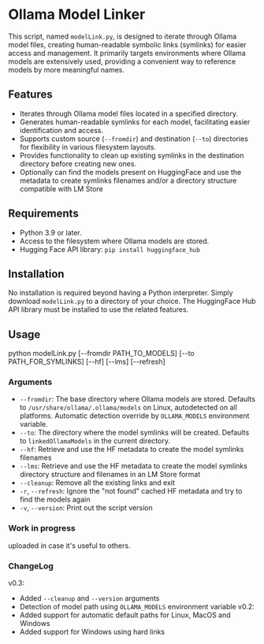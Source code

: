 # Ollama Model Linker

This script, named `modelLink.py`, is designed to iterate through Ollama model files, creating human-readable symbolic links (symlinks) for easier access and management. It primarily targets environments where Ollama models are extensively used, providing a convenient way to reference models by more meaningful names.

## Features

- Iterates through Ollama model files located in a specified directory.
- Generates human-readable symlinks for each model, facilitating easier identification and access.
- Supports custom source (`--fromdir`) and destination (`--to`) directories for flexibility in various filesystem layouts.
- Provides functionality to clean up existing symlinks in the destination directory before creating new ones.
- Optionally can find the models present on HuggingFace and use the metadata to create symlinks filenames and/or a directory structure compatible with LM Store

## Requirements

- Python 3.9 or later.
- Access to the filesystem where Ollama models are stored.
- Hugging Face API library: `pip install huggingface_hub`

## Installation

No installation is required beyond having a Python interpreter. Simply download `modelLink.py` to a directory of your choice.
The HuggingFace Hub API library must be installed to use the related features.

## Usage
python modelLink.py [--fromdir PATH_TO_MODELS] [--to PATH_FOR_SYMLINKS] [--hf] [--lms] [--refresh]

### Arguments

- `--fromdir`: The base directory where Ollama models are stored. Defaults to `/usr/share/ollama/.ollama/models` on Linux, autodetected on all platforms. Automatic detection override by `OLLAMA_MODELS` environment variable.
- `--to`: The directory where the model symlinks will be created. Defaults to `linkedOllamaModels` in the current directory.
- `--hf`: Retrieve and use the HF metadata to create the model symlinks filenames
- `--lms`: Retrieve and use the HF metadata to create the model symlinks directory structure and filenames in an LM Store format
- `--cleanup`: Remove all the existing links and exit
- `-r`, `--refresh`: Ignore the "not found" cached HF metadata and try to find the models again
- `-v`, `--version`: Print out the script version

### Work in progress
uploaded in case it's useful to others.

### ChangeLog

v0.3:
- Added `--cleanup` and `--version` arguments
- Detection of model path using `OLLAMA_MODELS` environment variable
v0.2:
- Added support for automatic default paths for Linux, MacOS and Windows
- Added support for Windows using hard links